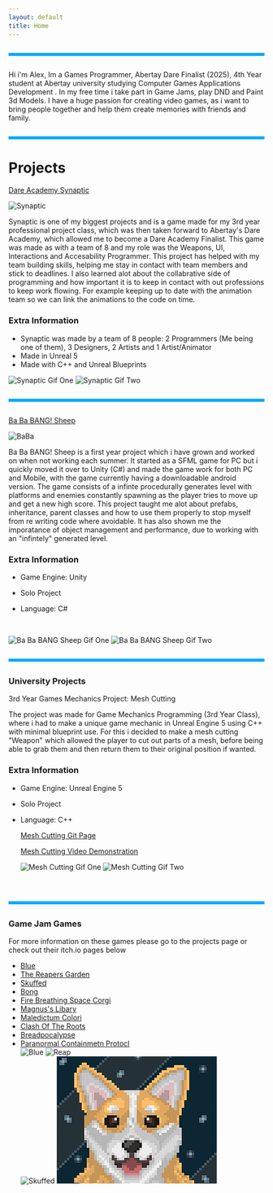 ```yaml
---
layout: default
title: Home
---
```


<hr style="all: unset; display: block; height: 6px; background-color: #00aaff; margin: 2em 0;">

Hi i'm Alex, Im a Games Programmer, Abertay Dare Finalist (2025), 4th Year student at Abertay university studying Computer Games Applications Development . In my free time i take part in Game Jams, play DND and Paint 3d Models. I have a huge passion for creating video games, as i want to bring people together and help them create memories with friends and family. 

<hr style="all: unset; display: block; height: 6px; background-color: #00aaff; margin: 2em 0;">

# Projects 

 [Dare Academy Synaptic](https://bonny-bandits.itch.io/synaptic)
  <br/>
   
   <img width="315" height="250" alt="Synaptic" src="https://github.com/user-attachments/assets/a12b8fc3-fe75-453e-8ef8-0454fba62356" />
  
  <br/>
   
   Synaptic is one of my biggest projects and is a game made for my 3rd year professional project class, which was then taken forward to Abertay's Dare Academy, which allowed me to become a Dare Academy Finalist. This game was made as with a team of 8 and my role was the Weapons, UI, Interactions and Accesability Programmer. This project has helped with my team building skills, helping me stay in contact with team members and stick to deadlines. I also learned alot about the collabrative side of programming and how important it is to keep in contact with out professions to keep work flowing. For example keeping up to date with the animation team so we can link the animations to the code on time.
   
### Extra Information
   
- Synaptic was made by a team of 8 people: 2 Programmers (Me being one of them), 3 Designers, 2 Artists and 1 Artist/Animator
- Made in Unreal 5
- Made with C++ and Unreal Blueprints
   
![Synaptic Gif One](Assets/SynapticOne.gif) ![Synaptic Gif Two](Assets/SynapticTwo.gif)


   
<hr style="all: unset; display: block; height: 6px; background-color: #00aaff; margin: 2em 0;">

 
 [Ba Ba BANG! Sheep](https://alex-onions.itch.io/ba-ba-bang-sheep)

  <img width="315" height="250" alt="BaBa" src="https://github.com/user-attachments/assets/c6ad0947-6c5b-4b3f-bbf7-5a3c4aef396c" />

  <br/>
  
   Ba Ba BANG! Sheep is a first year project which i have grown and worked on when not working each summer. It started as a SFML game for PC but i quickly moved it over to Unity (C#) and made the game work for both PC and Mobile, with the game currently having a downloadable android version. The game consists of a infinte procedurally generates level with platforms and enemies constantly spawning as the player tries to move up and get a new high score. This project taught me alot about prefabs, inheritance, parent classes and how to use them properly to stop myself from re writing code where avoidable. It has also shown me the imporatance of object management and performance, due to working with an "infintely" generated level.
  <br/>

### Extra Information
- Game Engine: Unity
   
- Solo Project
   
- Language: C#
   
<br/>

![Ba Ba BANG Sheep Gif One](Assets/BangOne.gif)
![Ba Ba BANG Sheep Gif Two](Assets/BangTwo.gif)
<br/>

<hr style="all: unset; display: block; height: 6px; background-color: #00aaff; margin: 2em 0;">
  
### University Projects


 3rd Year Games Mechanics Project: Mesh Cutting
  <br/>
 
   The project was made for Game Mechanics Programming (3rd Year Class), where i had to make a unique game mechanic in Unreal Engine 5 using C++ with minimal blueprint use. For this i decided to make a mesh cutting "Weapon" which allowed the player to cut out parts of a mesh, before being able to grab them and then return them to their original position if wanted.
  <br/>

### Extra Information
   
- Game Engine: Unreal Engine 5
- Solo Project
- Language: C++
  <br/>
   
   [Mesh Cutting Git Page](https://github.com/AONIEX/MeshCuttingWORKING)

   [Mesh Cutting Video Demonstration](https://www.youtube.com/watch?v=rBjXFgnGRYU)

   
   ![Mesh Cutting Gif One](Assets/MeshCuttingOne.gif) ![Mesh Cutting Gif Two](Assets/MeshCuttingTwo.gif)

  <br/>
   

<hr style="all: unset; display: block; height: 6px; background-color: #00aaff; margin: 2em 0;">

### Game Jam Games
For more information on these games please go to the projects page or check out their itch.io pages below
- [Blue](https://alex-onions.itch.io/blue)
- [The Reapers Garden](https://alex-onions.itch.io/the-reapers-garden)
- [Skuffed](https://alex-onions.itch.io/skuffed)
- [Bong](https://alex-onions.itch.io/bong)
- [Fire Breathing Space Corgi](https://alex-onions.itch.io/fire-breathing-space-corgi)
- [Magnus's Libary](https://alex-onions.itch.io/magnuss-libary)
- [Maledictum Colori](https://alex-onions.itch.io/maledictum-colori)
- [Clash Of The Roots](https://alex-onions.itch.io/clash-of-the-roots)
- [Breadpocalypse](https://park66.itch.io/brotc)
- [Paranormal Containmetn Protocl](https://park66.itch.io/paraconpro)
  <br/> <img width="315" height="250" alt="Blue" src="https://github.com/user-attachments/assets/0e8de0a7-45ea-4af8-afe3-82b733398430" /> <img width="315" height="250" alt="Reap" src="https://github.com/user-attachments/assets/b0b8752e-ca1d-40f0-bad4-d977ccefe3e4" />   <br/> <img width="315" height="250" alt="Skuffed" src="https://github.com/user-attachments/assets/6a611d58-fec7-4d5f-9831-1fe0a31d31ba" /> ![Fire Breathing Space Corgi](Assets/Corgi.png)

